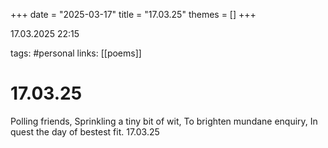 +++
date = "2025-03-17"
title = "17.03.25"
themes = []
+++

17.03.2025 22:15

tags: #personal
links: [[poems]]

# 17.03.25

Polling friends,
Sprinkling a tiny bit of wit,
To brighten mundane enquiry,
In quest the day of bestest fit.
17.03.25

